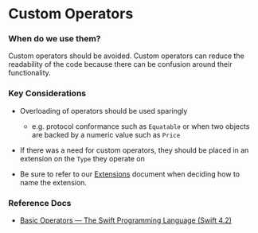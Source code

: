 # Custom Operators
### When do we use them?
Custom operators should be avoided. Custom operators can reduce the readability of the code because there can be confusion around their functionality.

### Key Considerations
* Overloading of operators should be used sparingly 
	* e.g. protocol conformance such as `Equatable` or  when two objects are backed by a numeric value such as `Price`

* If there was a need for custom operators, they should be placed in an extension on the `Type` they operate on

* Be sure to refer to our [Extensions](https://github.com/Lickability/swift-style-guide/blob/master/Extensions.md) document when deciding how to name the extension.

### Reference Docs
* [Basic Operators — The Swift Programming Language (Swift 4.2)](https://docs.swift.org/swift-book/LanguageGuide/BasicOperators.html)
